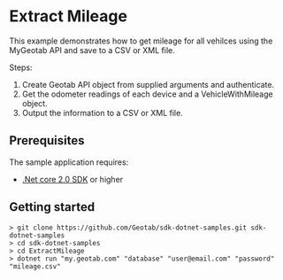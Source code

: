 # Extract Mileage

 This example demonstrates how to get mileage for all vehilces using the MyGeotab API and save to a CSV or XML file.

Steps:

1. Create Geotab API object from supplied arguments and authenticate.
1. Get the odometer readings of each device and a VehicleWithMileage object.
1. Output the information to a CSV or XML file.

## Prerequisites

The sample application requires:

- [.Net core 2.0 SDK](https://dot.net/core) or higher

## Getting started

```shell
> git clone https://github.com/Geotab/sdk-dotnet-samples.git sdk-dotnet-samples
> cd sdk-dotnet-samples
> cd ExtractMileage
> dotnet run "my.geotab.com" "database" "user@email.com" "password" "mileage.csv"
```

